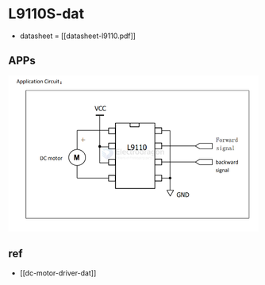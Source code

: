 
# L9110S-dat

- datasheet = [[datasheet-l9110.pdf]]


## APPs 

![](2025-05-04-14-27-17.png)


## ref 

- [[dc-motor-driver-dat]]